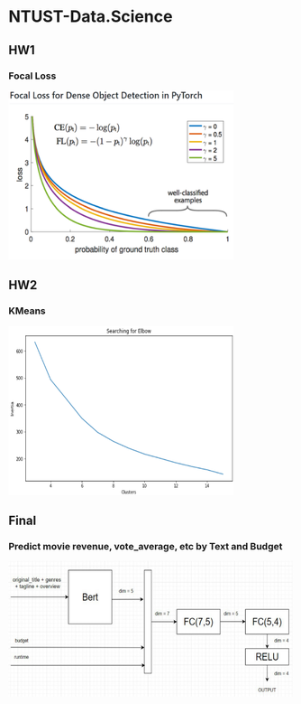# NTUST-Data.Science
## HW1
### Focal Loss

<img src="https://github.com/AxotZero/NTUST-Data.Science/blob/master/Image.PNG" 
data-canonical-src="https://gyazo.com/eb5c5741b6a9a16c692170a41a49c858.png" width="400" height="300" />

## HW2
### KMeans

<img src="https://github.com/AxotZero/NTUST-Data.Science/blob/master/Image2.PNG" 
data-canonical-src="https://gyazo.com/eb5c5741b6a9a16c692170a41a49c858.png" width="400" height="300" />

## Final
### Predict movie revenue, vote_average, etc by Text and Budget

<img src="https://github.com/AxotZero/NTUST-Data.Science/blob/master/Image3.PNG" 
data-canonical-src="https://gyazo.com/eb5c5741b6a9a16c692170a41a49c858.png" width="600" height="240" />


